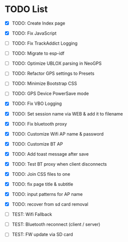 # TODO List

- [x] TODO: Create Index page
- [x] TODO: Fix JavaScript
- [ ] TODO: Fix TrackAddict Logging
- [ ] TODO: Migrate to esp-idf
- [ ] TODO: Optimize UBLOX parsing in NeoGPS
- [ ] TODO: Refactor GPS settings to Presets
- [ ] TODO: Minimize Bootstrap CSS
- [ ] TODO: GPS Device PowerSave mode
- [x] TODO: Fix VBO Logging
- [x] TODO: Set session name via WEB & add it to filename
- [x] TODO: Fix bluetooth proxy
- [x] TODO: Customize Wifi AP name & password
- [x] TODO: Customize BT AP
- [x] TODO: Add toast message after save
- [x] TODO: Test BT proxy when client disconnects
- [x] TODO: Join CSS files to one
- [x] TODO: fix page title & subtitle
- [x] TODO: input patterns for AP name
- [x] TODO: recover from sd card removal

- [ ] TEST: Wifi Fallback
- [ ] TEST: Bluetooth reconnect (client / server)
- [ ] TEST: FW update via SD card
